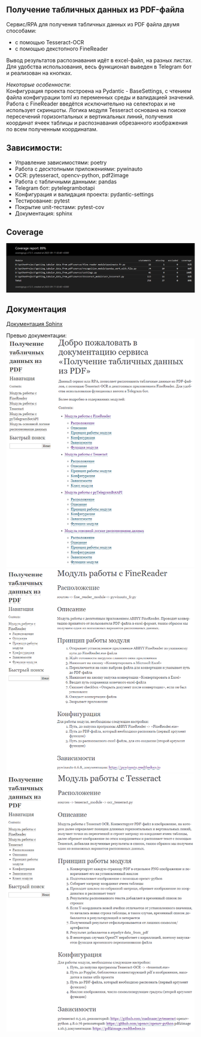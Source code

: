 ## Получение табличных данных из PDF-файла
Сервис/RPA для получения табличных данных из PDF файла двумя способами:
 - с помощью Tesseract-OCR
 - с помощью декстопного FineReader

Вывод результатов распознавания идёт в excel-файл, на разных листах.
Для удобства использования, весь функционал выведен в Telegram бот и реализован на кнопках.

*Некоторые особенности*:   
Конфигурация проекта построена на Pydantic - BaseSettings, с чтением файла конфигурации toml из переменных среды и 
валидацией значений. Работа с FineReader введётся исключительно на селекторах и не использует скриншоты. Логика модуля
Tesseract основана на поиске пересечений горизонтальных и вертикальных линий, получения координат ячеек таблицы и 
распознавания обрезанного изображения по всем полученным координатам.

## Зависимости:
- Управление зависимостями: poetry
- Работа с десктопными приложениями: pywinauto
- OCR: pytesseract, opencv-python, pdf2image
- Работа с табличными данными: pandas
- Telegram бот: pytelegrambotapi
- Конфигурация и валидация проекта: pydantic-settings
- Тестирование: pytest
- Покрытие unit-тестами: pytest-cov
- Документация: sphinx

## Coverage
!["Покрытие unit-тестами"](test/temp_test/coverage_report.png)

## Документация
[Документация Sphinx](docs/build/index.html)

Превью документации:
![Титул](docs/preview_0.png)
![Модуль_FR](docs/preview_1.png)
![Модуль TO](docs/preview_2.png)
